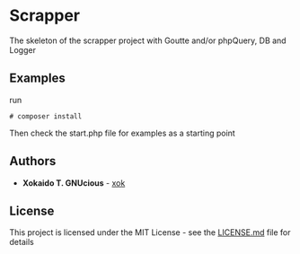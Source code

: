# Scrapper

The skeleton of the scrapper project with 
Goutte and/or phpQuery, DB and Logger


## Examples

run

```# composer install```

Then check the start.php file for examples as a starting point



## Authors

* **Xokaido T. GNUcious** -  [xok](https://github.com/xokaido)


## License

This project is licensed under the MIT License - see the [LICENSE.md](LICENSE.md) file for details

